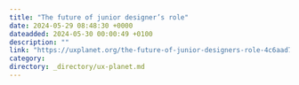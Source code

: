 ```yaml
---
title: "The future of junior designer’s role"
date: 2024-05-29 08:48:30 +0000
dateadded: 2024-05-30 00:00:49 +0100
description: ""
link: "https://uxplanet.org/the-future-of-junior-designers-role-4c6aad76c6ef?source=rss----819cc2aaeee0---4"
category:
directory: _directory/ux-planet.md
---
```

